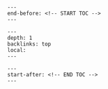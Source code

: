 ```{include} ../../../CONTRIBUTING.md
---
end-before: <!-- START TOC -->
---
```

<!-- TOC Formatted for sphinx -->

```{contents} Table of Contents
---
depth: 1
backlinks: top
local:
---
```

```{include} ../../../CONTRIBUTING.md
---
start-after: <!-- END TOC -->
---
```
